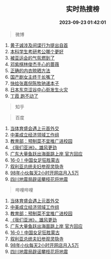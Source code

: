 <div align="center"><h2>实时热搜榜</h2><h4>2023-09-23 01:42:01</h4></div>

> 微博  

1. [黄子诚涉及间谍行为提出自首](https://s.weibo.com/weibo?q=%23%E9%BB%84%E5%AD%90%E8%AF%9A%E6%B6%89%E5%8F%8A%E9%97%B4%E8%B0%8D%E8%A1%8C%E4%B8%BA%E6%8F%90%E5%87%BA%E8%87%AA%E9%A6%96%23&t=31&band_rank=1&Refer=top)<br />
2. [本科学生考研考公哪个更好](https://s.weibo.com/weibo?q=%23%E6%9C%AC%E7%A7%91%E5%AD%A6%E7%94%9F%E8%80%83%E7%A0%94%E8%80%83%E5%85%AC%E5%93%AA%E4%B8%AA%E6%9B%B4%E5%A5%BD%23&t=31&band_rank=2&Refer=top)<br />
3. [被亚运会的气氛燃到了](https://s.weibo.com/weibo?q=%23%E8%A2%AB%E4%BA%9A%E8%BF%90%E4%BC%9A%E7%9A%84%E6%B0%94%E6%B0%9B%E7%87%83%E5%88%B0%E4%BA%86%23&t=31&band_rank=3&Refer=top)<br />
4. [邓紫棋林俊杰手心的蔷薇](https://s.weibo.com/weibo?q=%23%E9%82%93%E7%B4%AB%E6%A3%8B%E6%9E%97%E4%BF%8A%E6%9D%B0%E6%89%8B%E5%BF%83%E7%9A%84%E8%94%B7%E8%96%87%23&t=31&band_rank=4&Refer=top)<br />
5. [正确的内衣晾晒方法](https://s.weibo.com/weibo?q=%23%E6%AD%A3%E7%A1%AE%E7%9A%84%E5%86%85%E8%A1%A3%E6%99%BE%E6%99%92%E6%96%B9%E6%B3%95%23&t=31&band_rank=5&Refer=top)<br />
6. [国产剧女主终于长嘴了](https://s.weibo.com/weibo?q=%23%E5%9B%BD%E4%BA%A7%E5%89%A7%E5%A5%B3%E4%B8%BB%E7%BB%88%E4%BA%8E%E9%95%BF%E5%98%B4%E4%BA%86%23&t=31&band_rank=6&Refer=top)<br />
7. [快给张嘉倪陈牧驰递本子](https://s.weibo.com/weibo?q=%23%E5%BF%AB%E7%BB%99%E5%BC%A0%E5%98%89%E5%80%AA%E9%99%88%E7%89%A7%E9%A9%B0%E9%80%92%E6%9C%AC%E5%AD%90%23&t=31&band_rank=7&Refer=top)<br />
8. [日本东京涩谷中心街发生火灾](https://s.weibo.com/weibo?q=%23%E6%97%A5%E6%9C%AC%E4%B8%9C%E4%BA%AC%E6%B6%A9%E8%B0%B7%E4%B8%AD%E5%BF%83%E8%A1%97%E5%8F%91%E7%94%9F%E7%81%AB%E7%81%BE%23&t=31&band_rank=8&Refer=top)<br />
9. [丁霞 跑不动了](https://s.weibo.com/weibo?q=%E4%B8%81%E9%9C%9E%20%E8%B7%91%E4%B8%8D%E5%8A%A8%E4%BA%86&t=31&band_rank=9&Refer=top)<br />

> 知乎  


> 百度  

1. [当体育盛会遇上元首外交](https://www.baidu.com/s?wd=%E5%BD%93%E4%BD%93%E8%82%B2%E7%9B%9B%E4%BC%9A%E9%81%87%E4%B8%8A%E5%85%83%E9%A6%96%E5%A4%96%E4%BA%A4&sa=fyb_news&rsv_dl=fyb_news)<br />
2. [中美成立经济领域工作组](https://www.baidu.com/s?wd=%E4%B8%AD%E7%BE%8E%E6%88%90%E7%AB%8B%E7%BB%8F%E6%B5%8E%E9%A2%86%E5%9F%9F%E5%B7%A5%E4%BD%9C%E7%BB%84&sa=fyb_news&rsv_dl=fyb_news)<br />
3. [教育部：预制菜不宜推广进校园](https://www.baidu.com/s?wd=%E6%95%99%E8%82%B2%E9%83%A8%EF%BC%9A%E9%A2%84%E5%88%B6%E8%8F%9C%E4%B8%8D%E5%AE%9C%E6%8E%A8%E5%B9%BF%E8%BF%9B%E6%A0%A1%E5%9B%AD&sa=fyb_news&rsv_dl=fyb_news)<br />
4. [《我们亚洲》，雄风更劲](https://www.baidu.com/s?wd=%E3%80%8A%E6%88%91%E4%BB%AC%E4%BA%9A%E6%B4%B2%E3%80%8B%EF%BC%8C%E9%9B%84%E9%A3%8E%E6%9B%B4%E5%8A%B2&sa=fyb_news&rsv_dl=fyb_news)<br />
5. [广东大量鱼跃出海面跳上岸 官方回应](https://www.baidu.com/s?wd=%E5%B9%BF%E4%B8%9C%E5%A4%A7%E9%87%8F%E9%B1%BC%E8%B7%83%E5%87%BA%E6%B5%B7%E9%9D%A2%E8%B7%B3%E4%B8%8A%E5%B2%B8+%E5%AE%98%E6%96%B9%E5%9B%9E%E5%BA%94&sa=fyb_news&rsv_dl=fyb_news)<br />
6. [16-0！中国女足狂胜蒙古](https://www.baidu.com/s?wd=16-0%EF%BC%81%E4%B8%AD%E5%9B%BD%E5%A5%B3%E8%B6%B3%E7%8B%82%E8%83%9C%E8%92%99%E5%8F%A4&sa=fyb_news&rsv_dl=fyb_news)<br />
7. [叙利亚总统夫妇参观灵隐寺](https://www.baidu.com/s?wd=%E5%8F%99%E5%88%A9%E4%BA%9A%E6%80%BB%E7%BB%9F%E5%A4%AB%E5%A6%87%E5%8F%82%E8%A7%82%E7%81%B5%E9%9A%90%E5%AF%BA&sa=fyb_news&rsv_dl=fyb_news)<br />
8. [98年小伙每天2小时开网店月入5万](https://www.baidu.com/s?wd=98%E5%B9%B4%E5%B0%8F%E4%BC%99%E6%AF%8F%E5%A4%A92%E5%B0%8F%E6%97%B6%E5%BC%80%E7%BD%91%E5%BA%97%E6%9C%88%E5%85%A55%E4%B8%87&sa=fyb_news&rsv_dl=fyb_news)<br />
9. [四川地震局辟谣攀枝花将地震](https://www.baidu.com/s?wd=%E5%9B%9B%E5%B7%9D%E5%9C%B0%E9%9C%87%E5%B1%80%E8%BE%9F%E8%B0%A3%E6%94%80%E6%9E%9D%E8%8A%B1%E5%B0%86%E5%9C%B0%E9%9C%87&sa=fyb_news&rsv_dl=fyb_news)<br />

> 哔哩哔哩  

1. [当体育盛会遇上元首外交](https://www.baidu.com/s?wd=%E5%BD%93%E4%BD%93%E8%82%B2%E7%9B%9B%E4%BC%9A%E9%81%87%E4%B8%8A%E5%85%83%E9%A6%96%E5%A4%96%E4%BA%A4&sa=fyb_news&rsv_dl=fyb_news)<br />
2. [中美成立经济领域工作组](https://www.baidu.com/s?wd=%E4%B8%AD%E7%BE%8E%E6%88%90%E7%AB%8B%E7%BB%8F%E6%B5%8E%E9%A2%86%E5%9F%9F%E5%B7%A5%E4%BD%9C%E7%BB%84&sa=fyb_news&rsv_dl=fyb_news)<br />
3. [教育部：预制菜不宜推广进校园](https://www.baidu.com/s?wd=%E6%95%99%E8%82%B2%E9%83%A8%EF%BC%9A%E9%A2%84%E5%88%B6%E8%8F%9C%E4%B8%8D%E5%AE%9C%E6%8E%A8%E5%B9%BF%E8%BF%9B%E6%A0%A1%E5%9B%AD&sa=fyb_news&rsv_dl=fyb_news)<br />
4. [《我们亚洲》，雄风更劲](https://www.baidu.com/s?wd=%E3%80%8A%E6%88%91%E4%BB%AC%E4%BA%9A%E6%B4%B2%E3%80%8B%EF%BC%8C%E9%9B%84%E9%A3%8E%E6%9B%B4%E5%8A%B2&sa=fyb_news&rsv_dl=fyb_news)<br />
5. [广东大量鱼跃出海面跳上岸 官方回应](https://www.baidu.com/s?wd=%E5%B9%BF%E4%B8%9C%E5%A4%A7%E9%87%8F%E9%B1%BC%E8%B7%83%E5%87%BA%E6%B5%B7%E9%9D%A2%E8%B7%B3%E4%B8%8A%E5%B2%B8+%E5%AE%98%E6%96%B9%E5%9B%9E%E5%BA%94&sa=fyb_news&rsv_dl=fyb_news)<br />
6. [16-0！中国女足狂胜蒙古](https://www.baidu.com/s?wd=16-0%EF%BC%81%E4%B8%AD%E5%9B%BD%E5%A5%B3%E8%B6%B3%E7%8B%82%E8%83%9C%E8%92%99%E5%8F%A4&sa=fyb_news&rsv_dl=fyb_news)<br />
7. [叙利亚总统夫妇参观灵隐寺](https://www.baidu.com/s?wd=%E5%8F%99%E5%88%A9%E4%BA%9A%E6%80%BB%E7%BB%9F%E5%A4%AB%E5%A6%87%E5%8F%82%E8%A7%82%E7%81%B5%E9%9A%90%E5%AF%BA&sa=fyb_news&rsv_dl=fyb_news)<br />
8. [98年小伙每天2小时开网店月入5万](https://www.baidu.com/s?wd=98%E5%B9%B4%E5%B0%8F%E4%BC%99%E6%AF%8F%E5%A4%A92%E5%B0%8F%E6%97%B6%E5%BC%80%E7%BD%91%E5%BA%97%E6%9C%88%E5%85%A55%E4%B8%87&sa=fyb_news&rsv_dl=fyb_news)<br />
9. [四川地震局辟谣攀枝花将地震](https://www.baidu.com/s?wd=%E5%9B%9B%E5%B7%9D%E5%9C%B0%E9%9C%87%E5%B1%80%E8%BE%9F%E8%B0%A3%E6%94%80%E6%9E%9D%E8%8A%B1%E5%B0%86%E5%9C%B0%E9%9C%87&sa=fyb_news&rsv_dl=fyb_news)<br />

